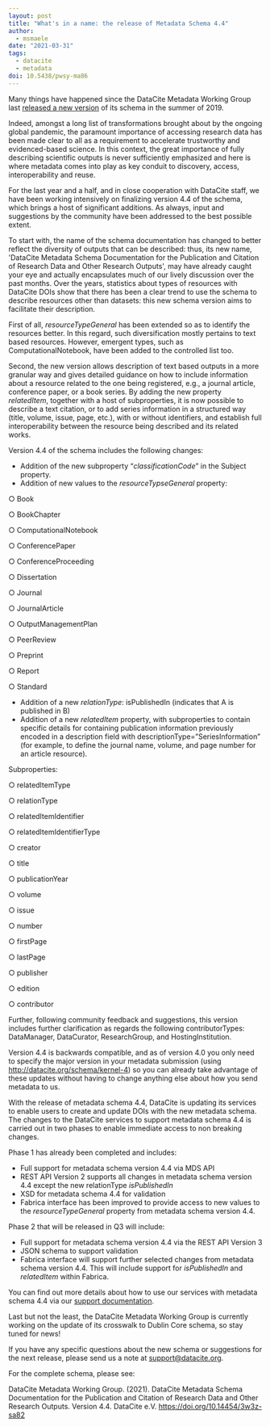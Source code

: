 ```yaml
---
layout: post
title: "What's in a name: the release of Metadata Schema 4.4"
author:
  - msmaele
date: "2021-03-31"
tags:
  - datacite
  - metadata
doi: 10.5438/pwsy-ma86
---
```


Many things have happened since the DataCite Metadata Working Group last [released a new version](https://doi.org/10.5438/vgaq-ar22) of its schema in the summer of 2019.

Indeed, amongst a long list of transformations brought about by the ongoing global pandemic, the paramount importance of accessing research data has been made clear to all as a requirement to accelerate trustworthy and evidenced-based science. In this context, the great importance of fully describing scientific outputs is never sufficiently emphasized and here is where metadata comes into play as key conduit to discovery, access, interoperability and reuse.

For the last year and a half, and in close cooperation with DataCite staff, we have been working intensively on finalizing version 4.4 of the schema, which brings a host of significant additions. As always, input and suggestions by the community have been addressed to the best possible extent.

To start with, the name of the schema documentation has changed to better reflect the diversity of outputs that can be described: thus, its new name, 'DataCite Metadata Schema Documentation for the Publication and Citation of Research Data and Other Research Outputs', may have already caught your eye and actually encapsulates much of our lively discussion over the past months. Over the years, statistics about types of resources with DataCite DOIs show that there has been a clear trend to use the schema to describe resources other than datasets: this new schema version aims to facilitate their description.

First of all, _resourceTypeGeneral_ has been extended so as to identify the resources better. In this regard, such diversification mostly pertains to text based resources. However, emergent types, such as ComputationalNotebook, have been added to the controlled list too.

Second, the new version allows description of text based outputs in a more granular way and gives detailed guidance on how to include information about a resource related to the one being registered, e.g., a journal article, conference paper, or a book series. By adding the new property _relatedItem_, together with a host of subproperties, it is now possible to describe a text citation, or to add series information in a structured way (title, volume, issue, page, etc.), with or without identifiers, and establish full interoperability between the resource being described and its related works.

Version 4.4 of the schema includes the following changes:

- Addition of the new subproperty “_classificationCode_” in the Subject property.
- Addition of new values to the _resourceTypseGeneral_ property:

○ Book

○ BookChapter

○ ComputationalNotebook

○ ConferencePaper

○ ConferenceProceeding

○ Dissertation

○ Journal

○ JournalArticle

○ OutputManagementPlan

○ PeerReview

○ Preprint

○ Report

○ Standard

- Addition of a new _relationType_: isPublishedIn (indicates that A is published in B)
- Addition of a new _relatedItem_ property, with subproperties to contain specific details for containing publication information previously encoded in a description field with descriptionType=”SeriesInformation” (for example, to define the journal name, volume, and page number for an article resource).

Subproperties:

○ relatedItemType

○ relationType

○ relatedItemIdentifier

○ relatedItemIdentifierType

○ creator

○ title

○ publicationYear

○ volume

○ issue

○ number

○ firstPage

○ lastPage

○ publisher

○ edition

○ contributor

Further, following community feedback and suggestions, this version includes further clarification as regards the following contributorTypes: DataManager, DataCurator, ResearchGroup, and HostingInstitution.

Version 4.4 is backwards compatible, and as of version 4.0 you only need to specify the major version in your metadata submission (using <http://datacite.org/schema/kernel-4>) so you can already take advantage of these updates without having to change anything else about how you send metadata to us.

With the release of metadata schema 4.4, DataCite is updating its services to enable users to create and update DOIs with the new metadata schema. The changes to the DataCite services to support metadata schema 4.4 is carried out in two phases to enable immediate access to non breaking changes.

Phase 1 has already been completed and includes:

- Full support for metadata schema version 4.4 via MDS API
- REST API Version 2 supports all changes in metadata schema version 4.4 except the new relationType _isPublishedIn_
- XSD for metadata schema 4.4 for validation
- Fabrica interface has been improved to provide access to new values to the _resourceTypeGeneral_ property from metadata schema version 4.4.

Phase 2 that will be released in Q3 will include:

- Full support for metadata schema version 4.4 via the REST API Version 3
- JSON schema to support validation
- Fabrica interface will support further selected changes from metadata schema version 4.4. This will include support for _isPublishedIn_ and _relatedItem_ within Fabrica.

You can find out more details about how to use our services with metadata schema 4.4 via our [support documentation](https://support.datacite.org/docs/datacite-metadata-schema-43).

Last but not the least, the DataCite Metadata Working Group is currently working on the update of its crosswalk to Dublin Core schema, so stay tuned for news!

If you have any specific questions about the new schema or suggestions for the next release, please send us a note at support@datacite.org.

For the complete schema, please see:

DataCite Metadata Working Group. (2021). DataCite Metadata Schema Documentation for the Publication and Citation of Research Data and Other Research Outputs. Version 4.4. DataCite e.V. <https://doi.org/10.14454/3w3z-sa82>
